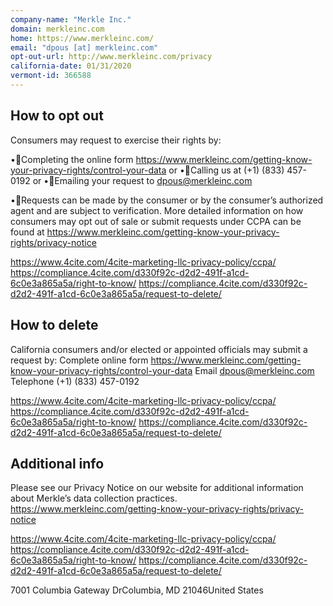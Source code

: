 ```yaml
---
company-name: "Merkle Inc."
domain: merkleinc.com
home: https://www.merkleinc.com/
email: "dpous [at] merkleinc.com"
opt-out-url: http://www.merkleinc.com/privacy
california-date: 01/31/2020
vermont-id: 366588
---
```

## How to opt out


Consumers may request to exercise their rights by:

•Completing the online form https://www.merkleinc.com/getting-know-your-privacy-rights/control-your-data or
•Calling us at (+1) (833) 457-0192 or
•Emailing your request to dpous@merkleinc.com 

•Requests can be made by the consumer or by the consumer’s authorized agent and are subject to verification. More detailed information on how consumers may opt out of sale or submit requests under CCPA can be found at https://www.merkleinc.com/getting-know-your-privacy-rights/privacy-notice 

https://www.4cite.com/4cite-marketing-llc-privacy-policy/ccpa/
https://compliance.4cite.com/d330f92c-d2d2-491f-a1cd-6c0e3a865a5a/right-to-know/
https://compliance.4cite.com/d330f92c-d2d2-491f-a1cd-6c0e3a865a5a/request-to-delete/

## How to delete


California consumers and/or elected or appointed officials may submit a request by:
Complete online form https://www.merkleinc.com/getting-know-your-privacy-rights/control-your-data
Email dpous@merkleinc.com 
Telephone (+1) (833) 457-0192 

https://www.4cite.com/4cite-marketing-llc-privacy-policy/ccpa/
https://compliance.4cite.com/d330f92c-d2d2-491f-a1cd-6c0e3a865a5a/right-to-know/
https://compliance.4cite.com/d330f92c-d2d2-491f-a1cd-6c0e3a865a5a/request-to-delete/

## Additional info


Please see our Privacy Notice on our website for additional information about Merkle’s data collection practices. 
https://www.merkleinc.com/getting-know-your-privacy-rights/privacy-notice 

https://www.4cite.com/4cite-marketing-llc-privacy-policy/ccpa/
https://compliance.4cite.com/d330f92c-d2d2-491f-a1cd-6c0e3a865a5a/right-to-know/
https://compliance.4cite.com/d330f92c-d2d2-491f-a1cd-6c0e3a865a5a/request-to-delete/

7001 Columbia Gateway DrColumbia, MD 21046United States














